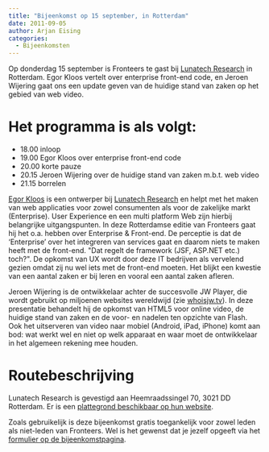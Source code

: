 ```yaml
---
title: "Bijeenkomst op 15 september, in Rotterdam"
date: 2011-09-05
author: Arjan Eising
categories: 
  - Bijeenkomsten
---
```

Op donderdag 15 september is Fronteers te gast bij [Lunatech Research](http://www.lunatech-research.com/) in Rotterdam. Egor Kloos vertelt over enterprise front-end code, en Jeroen Wijering gaat ons een update geven van de huidige stand van zaken op het gebied van web video.

# Het programma is als volgt:

* 18.00 inloop
* 19.00 Egor Kloos over enterprise front-end code
* 20.00 korte pauze
* 20.15 Jeroen Wijering over de huidige stand van zaken m.b.t. web video
* 21.15 borrelen

[Egor Kloos](http://dutchcelt.nl/) is een ontwerper bij [Lunatech Research](http://www.lunatech-research.nl/) en helpt met het maken van web applicaties voor zowel consumenten als voor de zakelijke markt (Enterprise). User Experience en een multi platform Web zijn hierbij belangrijke uitgangspunten. In deze Rotterdamse editie van Fronteers gaat hij het o.a. hebben over Enterprise & Front-end. De perceptie is dat de ‘Enterprise’ over het integreren van services gaat en daarom niets te maken heeft met de front-end. "Dat regelt de framework (JSF, ASP.NET etc.) toch?". De opkomst van UX wordt door deze IT bedrijven als vervelend gezien omdat zij nu wel iets met de front-end moeten. Het blijkt een kwestie van een aantal zaken er bij leren en vooral een aantal zaken afleren.

Jeroen Wijering is de ontwikkelaar achter de succesvolle JW Player, die wordt gebruikt op miljoenen websites wereldwijd (zie [whoisjw.tv](http://whoisjw.tv)). In deze presentatie behandelt hij de opkomst van HTML5 voor online video, de huidige stand van zaken en de voor- en nadelen ten opzichte van Flash. Ook het uitserveren van video naar mobiel (Android, iPad, iPhone) komt aan bod: wat werkt wel en niet op welk apparaat en waar moet de ontwikkelaar in het algemeen rekening mee houden.

# Routebeschrijving

Lunatech Research is gevestigd aan Heemraadssingel 70, 3021 DD Rotterdam. Er is een [plattegrond beschikbaar op hun website](http://www.lunatech-research.nl/contact).

Zoals gebruikelijk is deze bijeenkomst gratis toegankelijk voor zowel leden als niet-leden van Fronteers. Wel is het gewenst dat je jezelf opgeeft via het [formulier op de bijeenkomstpagina](/bijeenkomsten/2011/lunatech-research#formulier-1).
